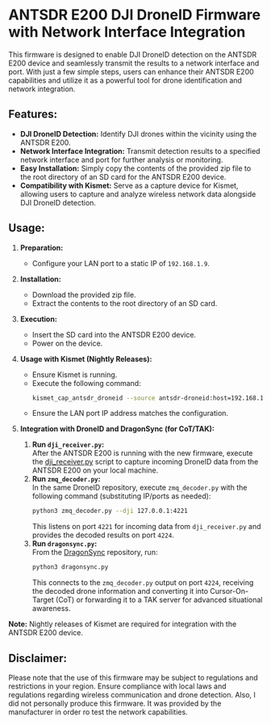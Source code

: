 # ANTSDR E200 DJI DroneID Firmware with Network Interface Integration

This firmware is designed to enable DJI DroneID detection on the ANTSDR E200 device and seamlessly transmit the results to a network interface and port. With just a few simple steps, users can enhance their ANTSDR E200 capabilities and utilize it as a powerful tool for drone identification and network integration.

## Features:

- **DJI DroneID Detection:** Identify DJI drones within the vicinity using the ANTSDR E200.  
- **Network Interface Integration:** Transmit detection results to a specified network interface and port for further analysis or monitoring.  
- **Easy Installation:** Simply copy the contents of the provided zip file to the root directory of an SD card for the ANTSDR E200 device.  
- **Compatibility with Kismet:** Serve as a capture device for Kismet, allowing users to capture and analyze wireless network data alongside DJI DroneID detection.

## Usage:

1. **Preparation:**
   - Configure your LAN port to a static IP of `192.168.1.9`.

2. **Installation:**
   - Download the provided zip file.
   - Extract the contents to the root directory of an SD card.

3. **Execution:**
   - Insert the SD card into the ANTSDR E200 device.
   - Power on the device.

4. **Usage with Kismet (Nightly Releases):**
   - Ensure Kismet is running.
   - Execute the following command:
     ```bash
     kismet_cap_antsdr_droneid --source antsdr-droneid:host=192.168.1.10,port=41030 --connect localhost:3501 --tcp
     ```
   - Ensure the LAN port IP address matches the configuration.

5. **Integration with DroneID and DragonSync (for CoT/TAK):**
   1. **Run `dji_receiver.py`:**  
      After the ANTSDR E200 is running with the new firmware, execute the [dji_receiver.py](https://github.com/alphafox02/DroneID/blob/main/dji_receiver.py) script to capture incoming DroneID data from the ANTSDR E200 on your local machine.
   2. **Run `zmq_decoder.py`:**  
      In the same DroneID repository, execute `zmq_decoder.py` with the following command (substituting IP/ports as needed):  
      ```bash
      python3 zmq_decoder.py --dji 127.0.0.1:4221
      ```
      This listens on port `4221` for incoming data from `dji_receiver.py` and provides the decoded results on port `4224`.
   3. **Run `dragonsync.py`:**  
      From the [DragonSync](https://github.com/alphafox02/DragonSync) repository, run:
      ```bash
      python3 dragonsync.py
      ```
      This connects to the `zmq_decoder.py` output on port `4224`, receiving the decoded drone information and converting it into Cursor-On-Target (CoT) or forwarding it to a TAK server for advanced situational awareness.

**Note:** Nightly releases of Kismet are required for integration with the ANTSDR E200 device.



## Disclaimer:

Please note that the use of this firmware may be subject to regulations and restrictions in your region. Ensure compliance with local laws and regulations regarding wireless communication and drone detection. Also, I did not personally produce this firmware. It was provided by the manufacturer in order ro test the network capabilities. 
